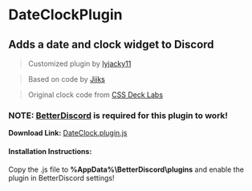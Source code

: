 # DateClockPlugin
## Adds a date and clock widget to Discord
> Customized plugin by [lyjacky11](https://github.com/lyjacky11/)

> Based on code by [Jiiks](https://github.com/Jiiks/BetterDiscordApp/blob/master/Plugins/clock.plugin.js)

> Original clock code from [CSS Deck Labs](http://cssdeck.com/labs/minimal-css3-digital-clock)

### NOTE: [BetterDiscord](https://betterdiscord.net/home/) is required for this plugin to work!

**Download Link:** [DateClock.plugin.js](https://github.com/lyjacky11/DateClockPlugin/raw/master/DateClock.plugin.js)

#### Installation Instructions:
Copy the .js file to **%AppData%\BetterDiscord\plugins** and enable the plugin in BetterDiscord settings!

